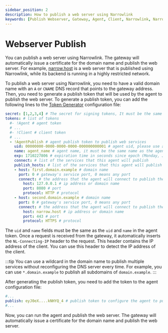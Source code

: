 ```yaml
---
sidebar_position: 2
description: How to publish a web server using Narrowlink
keywords: [Publish Webserver, Gateway, Agent, Client, Narrowlink, Narrow, Link, Networking, Internet, Security, Privacy, Open Source, Self-hosted, Tutorial, How-to, Guide, Nat, Firewall, Proxy, Reverse Proxy, Tunnel]
---
```


# Webserver Publish

You can publish a web server using Narrowlink. The gateway will automatically issue a certificate for the domain name and publish the web server. For example, [narrow.host](https://narrow.host) is a web server that is published using Narrowlink, while its backend is running in a highly restricted network.


To publish a web server using Narrowlink, you need to have a valid domain name with an `A` or `CNAME` DNS record that points to the gateway address. Then, you need to generate a publish token that will be used by the agent to publish the web server. To generate a publish token, you can add the following lines to the [Token Generator](/docs/token-generator) configuration file:

```yaml
secret: [1,2,3,4] # The secret for signing tokens, It must be the same as the gateway token secret, it is as byte array
tokens: # list of tokens
  #- !Agent # agent token
  # ...
  #- !Client # client token
  # ...
  - !AgentPublish # agent publish token to publish web services
    uid: 00000000-0000-0000-0000-000000000001 # agent uid, please use a unique uid for each user
    name: agent_name # agent name, it must be the same name as the agent name in the agent token
    exp: 1710227806 # expiration time in seconds since epoch (Monday, January 1, 2024 0:00:00 GMT)
    connect: # list of the services that this agent will publish
    publish_hosts: # list of the services that this agent will publish
    - host: first.domain.example # domain name
      port: 0 # gateway's service port, 0 means any port
      connect: # the address that the agent will connect to publish the service
        host: 127.0.0.1 # ip address or domain name
        port: 8080 # port
        protocol: HTTP # protocol
    - host: second.domain.example # domain name
      port: 0 # gateway's service port, 0 means any port
      connect: # the address that the agent will connect to publish the service
        host: narrow.host # ip address or domain name
        port: 443 # port
        protocol: HTTPS # protocol
```


The `uid` and `name` fields must be the same as the `uid` and `name` in the agent token. Once a request is received from the gateway, it automatically inserts the `NL-Connecting-IP` header to the request. This header contains the IP address of the client. You can use this header to detect the IP address of the client.

:::tip
You can use a wildcard in the domain name to publish multiple services without reconfiguring the DNS server every time. For example, you can use `*.domain.example` to publish all subdomains of
`domain.example`.
:::

After generating the publish token, you need to add the token to the agent configuration file:

```yaml
#...
publish: eyJ0eX....kNHYQ_4 # publish token to configure the agent to publish web services
#...
```

Now, you can run the agent and publish the web server. The gateway will automatically issue a certificate for the domain name and publish the web server.
